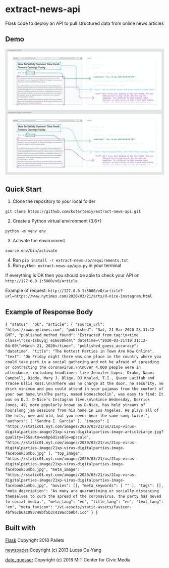 # extract-news-api
Flask code to deploy an API to pull structured data from online news articles

## Demo
![](extract_image.png)


## Quick Start
1. Clone the repository to your local folder 

`git clone https://github.com/kotartemiy/extract-news-api.git`

2. Create a Python virtual environment (3.6+)

`python -m venv env`

3. Activate the environment

`source env/bin/activate`

4. Run `pip install -r extract-news-ap/requirements.txt`
5. Run `python extract-news-ap/app.py` in your terminal 

If everything is OK then you should be able to check your API on `http://127.0.0.1:5000/v0/article`

Example of request: `http://127.0.0.1:5000/v0/article?url=https://www.nytimes.com/2020/03/21/arts/d-nice-instagram.html`

## Example of Response Body
`{
    "status": "ok",
    "article": {
        "source_url": "https://www.nytimes.com",
        "published": "Sat, 21 Mar 2020 23:31:12 GMT",
        "published_method_found": "Extracted from tag:\n<time class=\"css-1sbuyqj e16638kd4\" datetime=\"2020-03-21T19:31:12-04:00\">March 21, 2020</time>",
        "published_guess_accuracy": "datetime",
        "title": "The Hottest Parties in Town Are Now Online",
        "text": "On Friday night there was one place in the country where you could take part in a social gathering and not be afraid of spreading or contracting the coronavirus.\n\nOver 4,000 people were in attendance, including headliners like Jennifer Lopez, Drake, Naomi Campbell, Diddy, Mary J. Blige, DJ Khaled, T.I., Queen Latifah and Tracee Ellis Ross.\n\nThere was no charge at the door, no security, no drink minimum and you could attend in your pajamas from the comfort of your own home.\n\nThe party, named Homeschoolin’, was easy to find: It was on D.J. D-Nice’s Instagram live.\n\nSince Wednesday, Derrick Jones, 49, more popularly known as D-Nice, has held streams of hourslong jam sessions from his home in Los Angeles. He plays all of the hits, new and old, but you never hear the same song twice.",
        "authors": [
            "Sandra E. Garcia"
        ],
        "images": [
            "https://static01.nyt.com/images/2020/03/21/us/21xp-virus-digitalparties-image/21xp-virus-digitalparties-image-articleLarge.jpg?quality=75&auto=webp&disable=upscale",
            "https://static01.nyt.com/images/2020/03/21/us/21xp-virus-digitalparties-image/21xp-virus-digitalparties-image-facebookJumbo.jpg"
        ],
        "top_image": "https://static01.nyt.com/images/2020/03/21/us/21xp-virus-digitalparties-image/21xp-virus-digitalparties-image-facebookJumbo.jpg",
        "meta_image": "https://static01.nyt.com/images/2020/03/21/us/21xp-virus-digitalparties-image/21xp-virus-digitalparties-image-facebookJumbo.jpg",
        "movies": [],
        "meta_keywords": [
            ""
        ],
        "tags": [],
        "meta_description": "As many are quarantining or socially distancing themselves to curb the spread of the coronavirus, the party has moved to social media.",
        "meta_lang": "en",
        "title_lang": "en",
        "text_lang": "en",
        "meta_favicon": "/vi-assets/static-assets/favicon-4bf96cb6a1093748bf5b3c429accb9b4.ico"
    }
}`


## Built with
[Flask](https://github.com/pallets/flask) Copyright 2010 Pallets

[newspaper](https://github.com/codelucas/newspaper) Copyright (c) 2013 Lucas Ou-Yang

[date_guesser](https://github.com/mitmedialab/date_guesser) Copyright (c) 2018 MIT Center for Civic Media

